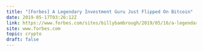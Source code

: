 ```yaml
---
title: "[Forbes] A Legendary Investment Guru Just Flipped On Bitcoin"
date: 2019-05-17T03:26:12Z
link: https://www.forbes.com/sites/billybambrough/2019/05/16/a-legendary-investment-guru-just-flipped-on-bitcoin/?utm_medium=RSS&utm_source=hune#145a6def4cf1
site: www.forbes.com
topic: crypto
draft: false
---
```

